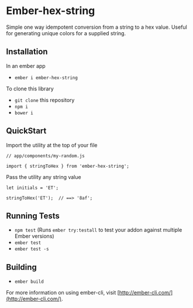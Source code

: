 # Ember-hex-string

Simple one way idempotent conversion from a string to a hex value. Useful for generating unique colors for a supplied string.

## Installation

In an ember app
* `ember i ember-hex-string`

To clone this library
* `git clone` this repository
* `npm i`
* `bower i`

## QuickStart

Import the utility at the top of your file

```
// app/components/my-random.js

import { stringToHex } from 'ember-hex-string';
```

Pass the utility any string value

```
let initials = 'ET';

stringToHex('ET');  // ==> '8af';
```

## Running Tests

* `npm test` (Runs `ember try:testall` to test your addon against multiple Ember versions)
* `ember test`
* `ember test -s`

## Building

* `ember build`

For more information on using ember-cli, visit [http://ember-cli.com/](http://ember-cli.com/).
